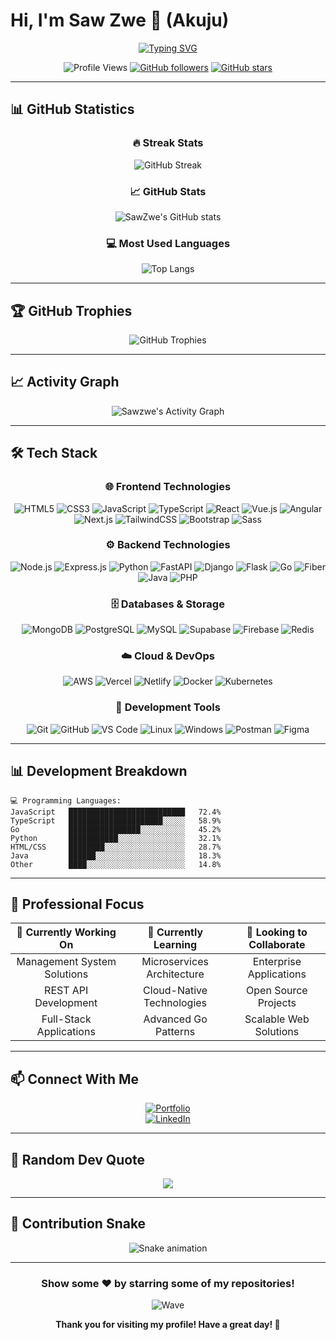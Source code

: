 # Hi, I'm Saw Zwe 👋 (Akuju)

<div align="center">
  
[![Typing SVG](https://readme-typing-svg.herokuapp.com?font=Fira+Code&color=58A6FF&size=22&lines=Software+Developer;Full-Stack+Web+Developer;Building+Scalable+Applications)](https://git.io/typing-svg)

</div>

<div align="center">
  
![Profile Views](https://komarev.com/ghpvc/?username=sawzwe&color=blueviolet&style=flat-square&label=Profile+Views)
[![GitHub followers](https://img.shields.io/github/followers/sawzwe?label=Followers&style=social)](https://github.com/sawzwe)
[![GitHub stars](https://img.shields.io/github/stars/sawzwe?label=Stars&style=social)](https://github.com/sawzwe)

</div>

---

## 📊 GitHub Statistics

<div align="center">

### 🔥 Streak Stats
![GitHub Streak](https://github-readme-streak-stats.herokuapp.com/?user=sawzwe&theme=radical&hide_border=true)

### 📈 GitHub Stats
![SawZwe's GitHub stats](https://github-readme-stats.vercel.app/api?username=sawzwe&show_icons=true&theme=radical&hide_border=true&include_all_commits=true&count_private=true)

### 💻 Most Used Languages
![Top Langs](https://github-readme-stats.vercel.app/api/top-langs/?username=sawzwe&layout=compact&theme=radical&hide_border=true&langs_count=10)

</div>

---

## 🏆 GitHub Trophies

<div align="center">

![GitHub Trophies](https://github-profile-trophy.vercel.app/?username=sawzwe&theme=radical&no-frame=true&no-bg=false&margin-w=4)

</div>

---

## 📈 Activity Graph

<div align="center">

![Sawzwe's Activity Graph](https://github-readme-activity-graph.vercel.app/graph?username=sawzwe&theme=tokyo-night&hide_border=true&area=true)

</div>

---

## 🛠️ Tech Stack

<div align="center">

### 🌐 Frontend Technologies
![HTML5](https://img.shields.io/badge/html5-%23E34F26.svg?style=for-the-badge&logo=html5&logoColor=white)
![CSS3](https://img.shields.io/badge/css3-%231572B6.svg?style=for-the-badge&logo=css3&logoColor=white)
![JavaScript](https://img.shields.io/badge/javascript-%23323330.svg?style=for-the-badge&logo=javascript&logoColor=%23F7DF1E)
![TypeScript](https://img.shields.io/badge/typescript-%23007ACC.svg?style=for-the-badge&logo=typescript&logoColor=white)
![React](https://img.shields.io/badge/react-%2320232a.svg?style=for-the-badge&logo=react&logoColor=%2361DAFB)
![Vue.js](https://img.shields.io/badge/vuejs-%2335495e.svg?style=for-the-badge&logo=vuedotjs&logoColor=%234FC08D)
![Angular](https://img.shields.io/badge/angular-%23DD0031.svg?style=for-the-badge&logo=angular&logoColor=white)
![Next.js](https://img.shields.io/badge/next.js-%23000000.svg?style=for-the-badge&logo=nextdotjs&logoColor=white)
![TailwindCSS](https://img.shields.io/badge/tailwindcss-%2338B2AC.svg?style=for-the-badge&logo=tailwind-css&logoColor=white)
![Bootstrap](https://img.shields.io/badge/bootstrap-%23563D7C.svg?style=for-the-badge&logo=bootstrap&logoColor=white)
![Sass](https://img.shields.io/badge/SASS-hotpink.svg?style=for-the-badge&logo=SASS&logoColor=white)

### ⚙️ Backend Technologies
![Node.js](https://img.shields.io/badge/node.js-6DA55F?style=for-the-badge&logo=node.js&logoColor=white)
![Express.js](https://img.shields.io/badge/express.js-%23404d59.svg?style=for-the-badge&logo=express&logoColor=%2361DAFB)
![Python](https://img.shields.io/badge/python-3670A0?style=for-the-badge&logo=python&logoColor=ffdd54)
![FastAPI](https://img.shields.io/badge/FastAPI-005571?style=for-the-badge&logo=fastapi)
![Django](https://img.shields.io/badge/django-%23092E20.svg?style=for-the-badge&logo=django&logoColor=white)
![Flask](https://img.shields.io/badge/flask-%23000.svg?style=for-the-badge&logo=flask&logoColor=white)
![Go](https://img.shields.io/badge/go-%2300ADD8.svg?style=for-the-badge&logo=go&logoColor=white)
![Fiber](https://img.shields.io/badge/fiber-%2300ADD8.svg?style=for-the-badge&logo=go&logoColor=white)
![Java](https://img.shields.io/badge/java-%23ED8B00.svg?style=for-the-badge&logo=openjdk&logoColor=white)
![PHP](https://img.shields.io/badge/php-%23777BB4.svg?style=for-the-badge&logo=php&logoColor=white)

### 🗄️ Databases & Storage
![MongoDB](https://img.shields.io/badge/MongoDB-%234ea94b.svg?style=for-the-badge&logo=mongodb&logoColor=white)
![PostgreSQL](https://img.shields.io/badge/postgresql-%23316192.svg?style=for-the-badge&logo=postgresql&logoColor=white)
![MySQL](https://img.shields.io/badge/mysql-%2300f.svg?style=for-the-badge&logo=mysql&logoColor=white)
![Supabase](https://img.shields.io/badge/Supabase-3ECF8E?style=for-the-badge&logo=supabase&logoColor=white)
![Firebase](https://img.shields.io/badge/firebase-%23039BE5.svg?style=for-the-badge&logo=firebase)
![Redis](https://img.shields.io/badge/redis-%23DD0031.svg?style=for-the-badge&logo=redis&logoColor=white)

### ☁️ Cloud & DevOps
![AWS](https://img.shields.io/badge/AWS-%23FF9900.svg?style=for-the-badge&logo=amazon-aws&logoColor=white)
![Vercel](https://img.shields.io/badge/vercel-%23000000.svg?style=for-the-badge&logo=vercel&logoColor=white)
![Netlify](https://img.shields.io/badge/netlify-%23000000.svg?style=for-the-badge&logo=netlify&logoColor=#00C7B7)
![Docker](https://img.shields.io/badge/docker-%230db7ed.svg?style=for-the-badge&logo=docker&logoColor=white)
![Kubernetes](https://img.shields.io/badge/kubernetes-%23326ce5.svg?style=for-the-badge&logo=kubernetes&logoColor=white)

### 🔧 Development Tools
![Git](https://img.shields.io/badge/git-%23F05033.svg?style=for-the-badge&logo=git&logoColor=white)
![GitHub](https://img.shields.io/badge/github-%23121011.svg?style=for-the-badge&logo=github&logoColor=white)
![VS Code](https://img.shields.io/badge/Visual%20Studio%20Code-0078d4.svg?style=for-the-badge&logo=visual-studio-code&logoColor=white)
![Linux](https://img.shields.io/badge/Linux-FCC624?style=for-the-badge&logo=linux&logoColor=black)
![Windows](https://img.shields.io/badge/Windows-0078D6?style=for-the-badge&logo=windows&logoColor=white)
![Postman](https://img.shields.io/badge/Postman-FF6C37?style=for-the-badge&logo=postman&logoColor=white)
![Figma](https://img.shields.io/badge/figma-%23F24E1E.svg?style=for-the-badge&logo=figma&logoColor=white)

</div>

---

## 📊 Development Breakdown

```text
💻 Programming Languages:
JavaScript   ██████████████████████████   72.4%
TypeScript   █████████████████████░░░░░   58.9%
Go           ████████████████░░░░░░░░░░   45.2%
Python       ███████████░░░░░░░░░░░░░░░   32.1%
HTML/CSS     ████████░░░░░░░░░░░░░░░░░░   28.7%
Java         ██████░░░░░░░░░░░░░░░░░░░░   18.3%
Other        ████░░░░░░░░░░░░░░░░░░░░░░   14.8%
```

---

## 🎯 Professional Focus

<div align="center">

| 🔭 Currently Working On | 🌱 Currently Learning | 👯 Looking to Collaborate |
|:---:|:---:|:---:|
| Management System Solutions | Microservices Architecture | Enterprise Applications |
| REST API Development | Cloud-Native Technologies | Open Source Projects |
| Full-Stack Applications | Advanced Go Patterns | Scalable Web Solutions |

</div>

---

## 📫 Connect With Me

<div align="center">

[![Portfolio](https://img.shields.io/badge/Portfolio-%23000000.svg?style=for-the-badge&logo=vercel&logoColor=white)](https://sawzwe-portfolio.vercel.app)  
[![LinkedIn](https://img.shields.io/badge/LinkedIn-%230077B5.svg?style=for-the-badge&logo=linkedin&logoColor=white)](https://linkedin.com/in/saw-zwe)

</div>

---

## 💭 Random Dev Quote

<div align="center">

![](https://quotes-github-readme.vercel.app/api?type=horizontal&theme=radical)

</div>

---

## 🐍 Contribution Snake

<div align="center">

![Snake animation](https://github.com/sawzwe/sawzwe/blob/output/github-contribution-grid-snake.svg)

</div>

---

<div align="center">

### Show some ❤️ by starring some of my repositories!

![Wave](https://raw.githubusercontent.com/mayhemantt/mayhemantt/Update/svg/Bottom.svg)

**Thank you for visiting my profile! Have a great day! 🚀**

</div> 

